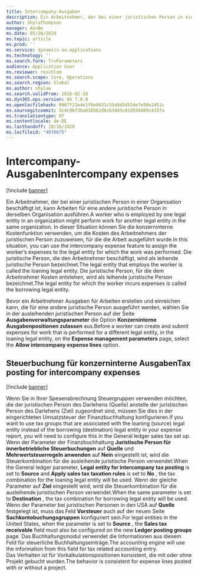```yaml
---
title: Intercompany-Ausgaben
description: Ein Arbeitnehmer, der bei einer juristischen Person in einer Organisation beschäftigt ist, kann Arbeiten für eine andere juristische Person in derselben Organisation ausführen. In dieser Situation können Sie die konzerninterne Kostenfunktion verwenden, um die Kosten des Arbeitnehmers der juristischen Person zuzuweisen, für die die Arbeit ausgeführt wurde.
author: ShylaThompson
manager: AnnBe
ms.date: 05/20/2020
ms.topic: article
ms.prod: ''
ms.service: dynamics-ax-applications
ms.technology: ''
ms.search.form: TrvParameters
audience: Application User
ms.reviewer: roschlom
ms.search.scope: Core, Operations
ms.search.region: Global
ms.author: shylaw
ms.search.validFrom: 2016-02-28
ms.dyn365.ops.version: AX 7.0.0
ms.openlocfilehash: 0967f23e4e1f8e0431c55d4d54554e7e90e2451c
ms.sourcegitcommit: 5c4c9bf3ba018562d6cb3443c01d550489c415fa
ms.translationtype: HT
ms.contentlocale: de-DE
ms.lasthandoff: 10/16/2020
ms.locfileid: "4076675"
---
```

# <a name="intercompany-expenses"></a><span data-ttu-id="49158-104">Intercompany-Ausgaben</span><span class="sxs-lookup"><span data-stu-id="49158-104">Intercompany expenses</span></span>

[!include [banner](../includes/banner.md)]

<span data-ttu-id="49158-105">Ein Arbeitnehmer, der bei einer juristischen Person in einer Organisation beschäftigt ist, kann Arbeiten für eine andere juristische Person in derselben Organisation ausführen.</span><span class="sxs-lookup"><span data-stu-id="49158-105">A worker who is employed by one legal entity in an organization might perform work for another legal entity in the same organization.</span></span> <span data-ttu-id="49158-106">In dieser Situation können Sie die konzerninterne Kostenfunktion verwenden, um die Kosten des Arbeitnehmers der juristischen Person zuzuweisen, für die die Arbeit ausgeführt wurde.</span><span class="sxs-lookup"><span data-stu-id="49158-106">In this situation, you can use the intercompany expense feature to assign the worker’s expenses to the legal entity for which the work was performed.</span></span> <span data-ttu-id="49158-107">Die juristische Person, die den Arbeitnehmer beschäftigt, wird als leihende juristische Person bezeichnet.</span><span class="sxs-lookup"><span data-stu-id="49158-107">The legal entity that employs the worker is called the loaning legal entity.</span></span> <span data-ttu-id="49158-108">Die juristische Person, für die dem Arbeitnehmer Kosten entstehen, wird als leihende juristische Person bezeichnet.</span><span class="sxs-lookup"><span data-stu-id="49158-108">The legal entity for which the worker incurs expenses is called the borrowing legal entity.</span></span> 

<span data-ttu-id="49158-109">Bevor ein Arbeitnehmer Ausgaben für Arbeiten erstellen und einreichen kann, die für eine andere juristische Person ausgeführt werden, wählen Sie in der ausleihenden juristischen Person auf der Seite **Ausgabenverwaltungsparameter** die Option **Konzerninterne Ausgabenpositionen zulassen** aus.</span><span class="sxs-lookup"><span data-stu-id="49158-109">Before a worker can create and submit expenses for work that is performed for a different legal entity, in the loaning legal entity, on the **Expense management parameters** page, select the **Allow intercompany expense lines** option.</span></span> 

## <a name="tax-posting-for-intercompany-expenses"></a><span data-ttu-id="49158-110">Steuerbuchung für konzerninterne Ausgaben</span><span class="sxs-lookup"><span data-stu-id="49158-110">Tax posting for intercompany expenses</span></span>

[!include [banner](../includes/banner.md)]

<span data-ttu-id="49158-111">Wenn Sie in Ihrer Spesenabrechnung Steuergruppen verwenden möchten, die der juristischen Person des Darlehens (Quelle) anstelle der juristischen Person des Darlehens (Ziel) zugeordnet sind, müssen Sie dies in der eingerichteten Umsatzsteuer der Finanzbuchhaltung konfigurieren.</span><span class="sxs-lookup"><span data-stu-id="49158-111">If you want to use tax groups that are associated with the loaning (source) legal entity instead of the borrowing (destination) legal entity in your expense report, you will need to configure this in the General ledger sales tax set up.</span></span> <span data-ttu-id="49158-112">Wenn der Parameter der Finanzbuchhaltung **Juristische Person für innerbetriebliche Steuerbuchungen** auf **Quelle** und **Mehrwertsteuerregeln anwenden** auf **Nein** eingestellt ist, wird die Steuerkombination für die ausleihende juristische Person verwendet.</span><span class="sxs-lookup"><span data-stu-id="49158-112">When the General ledger parameter, **Legal entity for intercompany tax posting** is set to **Source** and **Apply sales tax taxation rules** is set to **No** , the tax combination for the loaning legal entity will be used.</span></span> <span data-ttu-id="49158-113">Wenn der gleiche Parameter auf **Ziel** eingestellt wird, wird die Steuerkombination für die ausleihende juristischen Person verwendet.</span><span class="sxs-lookup"><span data-stu-id="49158-113">When the same parameter is set to **Destination** , the tax combination for borrowing legal entity will be used.</span></span> <span data-ttu-id="49158-114">Wenn der Parameter bei juristischen Personen in den USA auf **Quelle** festgelegt ist, muss das Feld **Vorsteuer** auch auf der neuen Seite **Sachkontobuchungsgruppen** konfiguriert sein.</span><span class="sxs-lookup"><span data-stu-id="49158-114">For legal entities in the United States, when the parameter is set to **Source** , the **Sales tax receivable** field must also be configured on the new **Ledger posting groups** page.</span></span> <span data-ttu-id="49158-115">Das Buchhaltungsmodul verwendet die Informationen aus diesem Feld für steuerliche Buchhaltungseinträge.</span><span class="sxs-lookup"><span data-stu-id="49158-115">The accounting engine will use the information from this field for tax related accounting entry.</span></span>   
<span data-ttu-id="49158-116">Das Verhalten ist für Vorkalkulationspositionen konsistent, die mit oder ohne Projekt gebucht wurden.</span><span class="sxs-lookup"><span data-stu-id="49158-116">The behavior is consistent for expense lines posted with or without a project.</span></span>  
